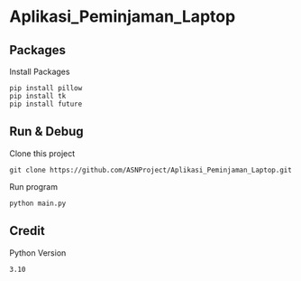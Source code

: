# Aplikasi_Peminjaman_Laptop

## Packages
Install Packages
```
pip install pillow
pip install tk
pip install future
```
## Run & Debug
Clone this project
```
git clone https://github.com/ASNProject/Aplikasi_Peminjaman_Laptop.git
```
Run program
```
python main.py
```
## Credit
Python Version
```
3.10
```
